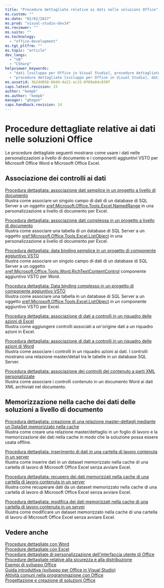 ```yaml
---
title: "Procedure dettagliate relative ai dati nelle soluzioni Office"
ms.custom: ""
ms.date: "02/02/2017"
ms.prod: "visual-studio-dev14"
ms.reviewer: ""
ms.suite: ""
ms.technology: 
  - "office-development"
ms.tgt_pltfrm: ""
ms.topic: "article"
dev_langs: 
  - "VB"
  - "CSharp"
helpviewer_keywords: 
  - "dati [sviluppo per Office in Visual Studio], procedure dettagliate"
  - "procedure dettagliate [sviluppo per Office in Visual Studio], dati"
ms.assetid: 3b2dd058-66dd-4a21-ac15-0f09a84c939f
caps.latest.revision: 15
author: "kempb"
ms.author: "kempb"
manager: "ghogen"
caps.handback.revision: 14
---
```

# Procedure dettagliate relative ai dati nelle soluzioni Office
  Le procedure dettagliate seguenti mostrano come usare i dati nelle personalizzazioni a livello di documento e i componenti aggiuntivi VSTO per Microsoft Office Word e Microsoft Office Excel.  
  
## Associazione dei controlli ai dati  
 [Procedura dettagliata: associazione dati semplice in un progetto a livello di documento](../vsto/walkthrough-simple-data-binding-in-a-document-level-project.md)  
 Illustra come associare un singolo campo di dati di un database di SQL Server a un oggetto <xref:Microsoft.Office.Tools.Excel.NamedRange> in una personalizzazione a livello di documento per Excel.  
  
 [Procedura dettagliata: associazione dati complessa in un progetto a livello di documento](../vsto/walkthrough-complex-data-binding-in-a-document-level-project.md)  
 Illustra come associare una tabella di un database di SQL Server a un oggetto <xref:Microsoft.Office.Tools.Excel.ListObject> in una personalizzazione a livello di documento per Excel.  
  
 [Procedura dettagliata: data binding semplice in un progetto di componente aggiuntivo VSTO](../vsto/walkthrough-simple-data-binding-in-vsto-add-in-project.md)  
 Illustra come associare un singolo campo di dati di un database di SQL Server a un oggetto <xref:Microsoft.Office.Tools.Word.RichTextContentControl> componente aggiuntivo VSTO per Word.  
  
 [Procedura dettagliata: Data binding complesso in un progetto di componente aggiuntivo VSTO](../vsto/walkthrough-complex-data-binding-in-vsto-add-in-project.md)  
 Illustra come associare una tabella in un database di SQL Server a un oggetto <xref:Microsoft.Office.Tools.Excel.ListObject> in un componente aggiuntivo VSTO per Excel.  
  
 [Procedura dettagliata: associazione di dati a controlli in un riquadro delle azioni di Excel](../vsto/walkthrough-binding-data-to-controls-on-an-excel-actions-pane.md)  
 Illustra come aggiungere controlli associati a un'origine dati a un riquadro azioni in Excel.  
  
 [Procedura dettagliata: associazione di dati a controlli in un riquadro delle azioni di Word](../vsto/walkthrough-binding-data-to-controls-on-a-word-actions-pane.md)  
 Illustra come associare i controlli in un riquadro azioni ai dati. I controlli mostrano una relazione master\/detail tra le tabelle in un database SQL Server.  
  
 [Procedura dettagliata: associazione dei controlli del contenuto a parti XML personalizzate](../vsto/walkthrough-binding-content-controls-to-custom-xml-parts.md)  
 Illustra come associare i controlli contenuto in un documento Word ai dati XML archiviati nel documento.  
  
## Memorizzazione nella cache dei dati delle soluzioni a livello di documento  
 [Procedura dettagliata: creazione di una relazione master-dettagli mediante un DataSet memorizzato nella cache](../vsto/walkthrough-creating-a-master-detail-relation-using-a-cached-dataset.md)  
 Illustra come creare una relazione master\/dettaglio in un foglio di lavoro e la memorizzazione dei dati nella cache in modo che la soluzione possa essere usata offline.  
  
 [Procedura dettagliata: inserimento di dati in una cartella di lavoro contenuta in un server](../vsto/walkthrough-inserting-data-into-a-workbook-on-a-server.md)  
 Illustra come inserire dati in un dataset memorizzato nella cache di una cartella di lavoro di Microsoft Office Excel senza avviare Excel.  
  
 [Procedura dettagliata: recupero dei dati memorizzati nella cache di una cartella di lavoro contenuta in un server](../vsto/walkthrough-retrieving-cached-data-from-a-workbook-on-a-server.md)  
 Illustra come recuperare dati da un dataset memorizzato nella cache di una cartella di lavoro di Microsoft Office Excel senza avviare Excel.  
  
 [Procedura dettagliata: modifica dei dati memorizzati nella cache di una cartella di lavoro contenuta in un server](../vsto/walkthrough-changing-cached-data-in-a-workbook-on-a-server.md)  
 Illustra come modificare un dataset memorizzato nella cache di una cartella di lavoro di Microsoft Office Excel senza avviare Excel.  
  
## Vedere anche  
 [Procedure dettagliate con Word](../vsto/walkthroughs-using-word.md)   
 [Procedure dettagliate con Excel](../vsto/walkthroughs-using-excel.md)   
 [Procedure dettagliate di personalizzazione dell'interfaccia utente di Office](../vsto/office-ui-customization-walkthroughs.md)   
 [Procedure dettagliate relative alla sicurezza e alla distribuzione](../vsto/security-and-deployment-walkthroughs.md)   
 [Esempi di sviluppo Office](../vsto/office-development-samples.md)   
 [Guida introduttiva &#40;sviluppo per Office in Visual Studio&#41;](../vsto/getting-started-office-development-in-visual-studio.md)   
 [Attività comuni nella programmazione con Office](../vsto/common-tasks-in-office-programming.md)   
 [Progettazione e creazione di soluzioni Office](../vsto/designing-and-creating-office-solutions.md)  
  
  